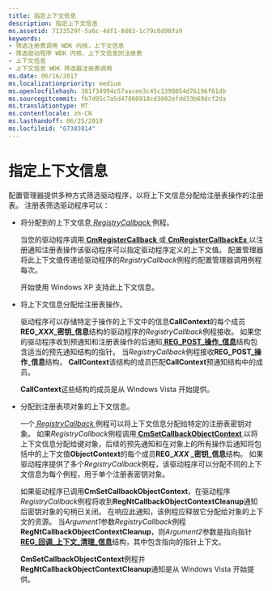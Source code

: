 ```yaml
---
title: 指定上下文信息
description: 指定上下文信息
ms.assetid: 7133529f-5a6c-4df1-8d03-1c79c0d98fa9
keywords:
- 筛选注册表调用 WDK 内核，上下文信息
- 筛选驱动程序 WDK 内核，上下文信息的注册表
- 上下文信息
- 上下文信息 WDK 筛选器注册表调用
ms.date: 06/16/2017
ms.localizationpriority: medium
ms.openlocfilehash: 381f34994c57aacee3c45c1398054d76196f61db
ms.sourcegitcommit: fb7d95c7a5d47860918cd3602efdd33b69dcf2da
ms.translationtype: MT
ms.contentlocale: zh-CN
ms.lasthandoff: 06/25/2019
ms.locfileid: "67383014"
---
```

# <a name="specifying-context-information"></a>指定上下文信息


配置管理器提供多种方式筛选驱动程序，以将上下文信息分配给注册表操作的注册表。 注册表筛选驱动程序可以：

-   将分配到的上下文信息[ *RegistryCallback* ](https://docs.microsoft.com/windows-hardware/drivers/ddi/content/wdm/nc-wdm-ex_callback_function)例程。

    当您的驱动程序调用[ **CmRegisterCallback** ](https://docs.microsoft.com/windows-hardware/drivers/ddi/content/wdm/nf-wdm-cmregistercallback)或[ **CmRegisterCallbackEx** ](https://docs.microsoft.com/windows-hardware/drivers/ddi/content/wdm/nf-wdm-cmregistercallbackex)以注册通知注册表操作该驱动程序可以指定驱动程序定义的上下文值。 配置管理器将此上下文值传递给驱动程序的*RegistryCallback*例程的配置管理器调用例程每次。

    开始使用 Windows XP 支持此上下文信息。

-   将上下文信息分配给注册表操作。

    驱动程序可以存储特定于操作的上下文中的信息**CallContext**的每个成员**REG\_*XXX*\_密钥\_信息**结构的驱动程序的*RegistryCallback*例程接收。 如果您的驱动程序收到预通知和注册表操作的后通知[ **REG\_POST\_操作\_信息**](https://docs.microsoft.com/windows-hardware/drivers/ddi/content/wdm/ns-wdm-_reg_post_operation_information)结构包含适当的预先通知结构的指针。 当*RegistryCallback*例程接收**REG\_POST\_操作\_信息**结构， **CallContext**该结构的成员匹配**CallContext**预通知结构中的成员。

    **CallContext**这些结构的成员是从 Windows Vista 开始提供。

-   分配到注册表项对象的上下文信息。

    一个[ *RegistryCallback* ](https://docs.microsoft.com/windows-hardware/drivers/ddi/content/wdm/nc-wdm-ex_callback_function)例程可以将上下文信息分配给特定的注册表密钥对象。 如果*RegistryCallback*例程调用[ **CmSetCallbackObjectContext** ](https://docs.microsoft.com/windows-hardware/drivers/ddi/content/wdm/nf-wdm-cmsetcallbackobjectcontext)以将上下文信息分配给键对象，后续的预先通知和在对象上的所有操作后通知将包括中的上下文值**ObjectContext**的每个成员**REG\_*XXX* \_密钥\_信息**结构。 如果驱动程序提供了多个*RegistryCallback*例程，该驱动程序可以分配不同的上下文信息为每个例程，用于单个注册表密钥对象。

    如果驱动程序已调用**CmSetCallbackObjectContext**，在驱动程序*RegistryCallback*例程将收到**RegNtCallbackObjectContextCleanup**通知后密钥对象的句柄已关闭。 在响应此通知，该例程应释放它分配给对象的上下文的资源。 当*Argument1*参数*RegistryCallback*例程**RegNtCallbackObjectContextCleanup**，则*Argument2*参数是指向指针[ **REG\_回调\_上下文\_清理\_信息**](https://docs.microsoft.com/windows-hardware/drivers/ddi/content/wdm/ns-wdm-_reg_callback_context_cleanup_information)结构，其中包含指向的指针上下文。

    **CmSetCallbackObjectContext**例程并**RegNtCallbackObjectContextCleanup**通知是从 Windows Vista 开始提供。

 

 




